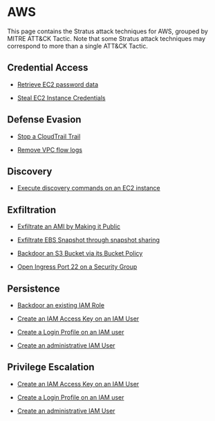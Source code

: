 # AWS

This page contains the Stratus attack techniques for AWS, grouped by MITRE ATT&CK Tactic.
Note that some Stratus attack techniques may correspond to more than a single ATT&CK Tactic.


## Credential Access

- [Retrieve EC2 password data](./aws.credential-access.ec2-get-password-data.md)

- [Steal EC2 Instance Credentials](./aws.credential-access.ec2-instance-credentials.md)


## Defense Evasion

- [Stop a CloudTrail Trail](./aws.defense-evasion.stop-cloudtrail.md)

- [Remove VPC flow logs](./aws.defense-evasion.remove-vpc-flow-logs.md)


## Discovery

- [Execute discovery commands on an EC2 instance](./aws.discovery.basic-enumeration-from-ec2-instance.md)


## Exfiltration

- [Exfiltrate an AMI by Making it Public](./aws.exfiltration.ami-make-public.md)

- [Exfiltrate EBS Snapshot through snapshot sharing](./aws.exfiltration.ebs-snapshot-shared-with-external-account.md)

- [Backdoor an S3 Bucket via its Bucket Policy](./aws.exfiltration.backdoor-s3-bucket-policy.md)

- [Open Ingress Port 22 on a Security Group](./aws.exfiltration.open-port-22-ingress-on-security-group.md)


## Persistence

- [Backdoor an existing IAM Role](./aws.persistence.backdoor-iam-role.md)

- [Create an IAM Access Key on an IAM User](./aws.persistence.backdoor-iam-user.md)

- [Create a Login Profile on an IAM user](./aws.persistence.iam-user-create-login-profile.md)

- [Create an administrative IAM User](./aws.persistence.malicious-iam-user.md)


## Privilege Escalation

- [Create an IAM Access Key on an IAM User](./aws.persistence.backdoor-iam-user.md)

- [Create a Login Profile on an IAM user](./aws.persistence.iam-user-create-login-profile.md)

- [Create an administrative IAM User](./aws.persistence.malicious-iam-user.md)

